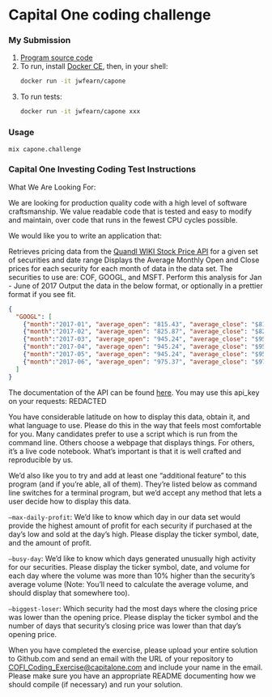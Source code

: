 # Capital One coding challenge

### My Submission

1. [Program source code](https://github.com/jwfearn/capone)
2. To run, install
   [Docker CE](https://www.docker.com/community-edition#/download),
   then, in your shell:
   ```sh
   docker run -it jwfearn/capone
   ```
3. To run tests:
   ```sh
   docker run -it jwfearn/capone xxx
   ```

### Usage
```
mix capone.challenge
```

### Capital One Investing Coding Test Instructions

What We Are Looking For:

We are looking for production quality code with a high level of software
craftsmanship. We value readable code that is tested and easy to modify and
maintain, over code that runs in the fewest CPU cycles possible.

We would like you to write an application that:

Retrieves pricing data from the
[Quandl WIKI Stock Price API](https://urldefense.proofpoint.com/v2/url?u=https-3A__www.quandl.com_databases_WIKIP&d=DwMFaQ&c=pLULRYW__RtkwsQUPxJVDGboCTdgji3AcHNJU0BpTJE&r=kepIekeKnmUGqfnZNVlrPHu_tMertO2EhArFHfiDIJyCJDfLPZ1NCOioFQV4aw8V&m=mzIO7jy1kzeSyRQcKo83WjUorQBbNrSya7V23VCMgHI&s=p14M8WXuZx6nUbTes6sa2vNtRLwTwfdfwXJTWrptxno&e=)
for a given set of securities and date range Displays the Average Monthly Open
and Close prices for each security for each month of data in the data set. The
securities to use are: COF, GOOGL, and MSFT. Perform this analysis for Jan -
June of 2017 Output the data in the below format, or optionally in a prettier
format if you see fit.

```json
{
  "GOOGL": [
    {"month":"2017-01", "average_open": "815.43", "average_close": "$818.34"},
    {"month":"2017-02", "average_open": "825.87", "average_close": "$822.73"},
    {"month":"2017-03", "average_open": "945.24", "average_close": "$951.52"},
    {"month":"2017-04", "average_open": "945.24", "average_close": "$951.52"},
    {"month":"2017-05", "average_open": "945.24", "average_close": "$951.52"},
    {"month":"2017-06", "average_open": "975.37", "average_close": "$977.11"}
  ]
}
```

The documentation of the API can be found
[here](https://urldefense.proofpoint.com/v2/url?u=https-3A__www.quandl.com_databases_WIKIP_documentation_about&d=DwMFaQ&c=pLULRYW__RtkwsQUPxJVDGboCTdgji3AcHNJU0BpTJE&r=kepIekeKnmUGqfnZNVlrPHu_tMertO2EhArFHfiDIJyCJDfLPZ1NCOioFQV4aw8V&m=mzIO7jy1kzeSyRQcKo83WjUorQBbNrSya7V23VCMgHI&s=SD3kCDHwaoez8vcCnY9IdOJhS8FXcEhRXJ-ycLV9myk&e=).
You may use this api_key on your requests: REDACTED

You have considerable latitude on how to display this data, obtain it, and what
language to use. Please do this in the way that feels most comfortable for you.
Many candidates prefer to use a script which is run from the command line.
Others choose a webpage that displays things. For others, it’s a live code
notebook. What’s important is that it is well crafted and reproducible by us.

We’d also like you to try and add at least one “additional feature” to this
program (and if you’re able, all of them). They’re listed below as command line
switches for a terminal program, but we’d accept any method that lets a user
decide how to display this data.

`—max-daily-profit`: We’d like to know which day in our data set would provide the
highest amount of profit for each security if purchased at the day’s low and
sold at the day’s high. Please display the ticker symbol, date, and the amount
of profit.

`—busy-day`: We’d like to know which days generated unusually high
activity for our securities. Please display the ticker symbol, date, and volume
for each day where the volume was more than 10% higher than the security’s
average volume (Note: You’ll need to calculate the average volume, and should
display that somewhere too).

`—biggest-loser`: Which security had the most
days where the closing price was lower than the opening price. Please display
the ticker symbol and the number of days that security’s closing price was lower
than that day’s opening price.

When you have completed the exercise, please upload your entire solution to
Github.com and send an email with the URL of your repository to
COFI_Coding_Exercise@capitalone.com and include your name in the email. Please
make sure you have an appropriate README documenting how we should compile (if
necessary) and run your solution.
